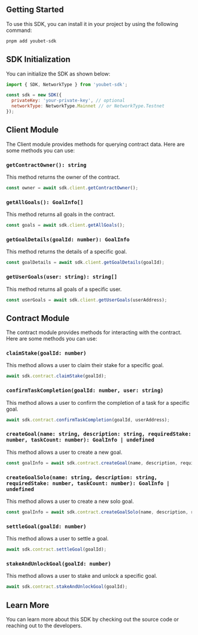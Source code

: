 ## Getting Started

To use this SDK, you can install it in your project by using the following command:

```bash
pnpm add youbet-sdk
```

## SDK Initialization

You can initialize the SDK as shown below:

```javascript
import { SDK, NetworkType } from 'youbet-sdk';

const sdk = new SDK({
  privateKey: 'your-private-key', // optional
  networkType: NetworkType.Mainnet // or NetworkType.Testnet
});
```

## Client Module

The Client module provides methods for querying contract data. Here are some methods you can use:

### `getContractOwner(): string`

This method returns the owner of the contract.

```javascript
const owner = await sdk.client.getContractOwner();
```

### `getAllGoals(): GoalInfo[]`

This method returns all goals in the contract.

```javascript
const goals = await sdk.client.getAllGoals();
```

### `getGoalDetails(goalId: number): GoalInfo`

This method returns the details of a specific goal.

```javascript
const goalDetails = await sdk.client.getGoalDetails(goalId);
```

### `getUserGoals(user: string): string[]`

This method returns all goals of a specific user.

```javascript
const userGoals = await sdk.client.getUserGoals(userAddress);
```

## Contract Module

The contract module provides methods for interacting with the contract. Here are some methods you can use:

### `claimStake(goalId: number)`

This method allows a user to claim their stake for a specific goal.

```javascript
await sdk.contract.claimStake(goalId);
```

### `confirmTaskCompletion(goalId: number, user: string)`

This method allows a user to confirm the completion of a task for a specific goal.

```javascript
await sdk.contract.confirmTaskCompletion(goalId, userAddress);
```

### `createGoal(name: string, description: string, requiredStake: number, taskCount: number): GoalInfo | undefined`

This method allows a user to create a new goal.

```javascript
const goalInfo = await sdk.contract.createGoal(name, description, requiredStake, taskCount);
```

### `createGoalSolo(name: string, description: string, requiredStake: number, taskCount: number): GoalInfo | undefined`

This method allows a user to create a new solo goal.

```javascript
const goalInfo = await sdk.contract.createGoalSolo(name, description, requiredStake, taskCount);
```

### `settleGoal(goalId: number)`

This method allows a user to settle a goal.

```javascript
await sdk.contract.settleGoal(goalId);
```

### `stakeAndUnlockGoal(goalId: number)`

This method allows a user to stake and unlock a specific goal.

```javascript
await sdk.contract.stakeAndUnlockGoal(goalId);
```

## Learn More

You can learn more about this SDK by checking out the source code or reaching out to the developers.